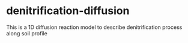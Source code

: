 # denitrification-diffusion

This is a 1D diffusion reaction model to describe denitrification process along soil profile
